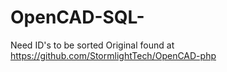 # OpenCAD-SQL-
Need ID's to be sorted
Original found at https://github.com/StormlightTech/OpenCAD-php
